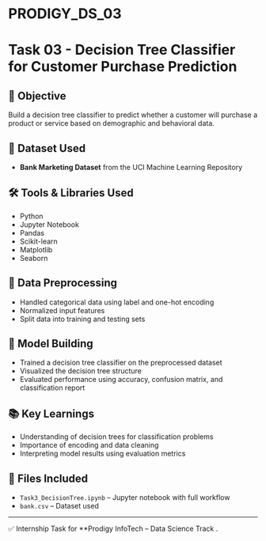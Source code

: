 # PRODIGY_DS_03
# Task 03 - Decision Tree Classifier for Customer Purchase Prediction

## 📌 Objective
Build a decision tree classifier to predict whether a customer will purchase a product or service based on demographic and behavioral data.

## 🧪 Dataset Used
- **Bank Marketing Dataset** from the UCI Machine Learning Repository

## 🛠️ Tools & Libraries Used
- Python
- Jupyter Notebook
- Pandas
- Scikit-learn
- Matplotlib
- Seaborn

## 🧹 Data Preprocessing
- Handled categorical data using label and one-hot encoding
- Normalized input features
- Split data into training and testing sets

## 🤖 Model Building
- Trained a decision tree classifier on the preprocessed dataset
- Visualized the decision tree structure
- Evaluated performance using accuracy, confusion matrix, and classification report

## 📚 Key Learnings
- Understanding of decision trees for classification problems
- Importance of encoding and data cleaning
- Interpreting model results using evaluation metrics

## 📂 Files Included
- `Task3_DecisionTree.ipynb` – Jupyter notebook with full workflow
- `bank.csv` – Dataset used

---

✅ Internship Task for **Prodigy InfoTech – Data Science Track .


